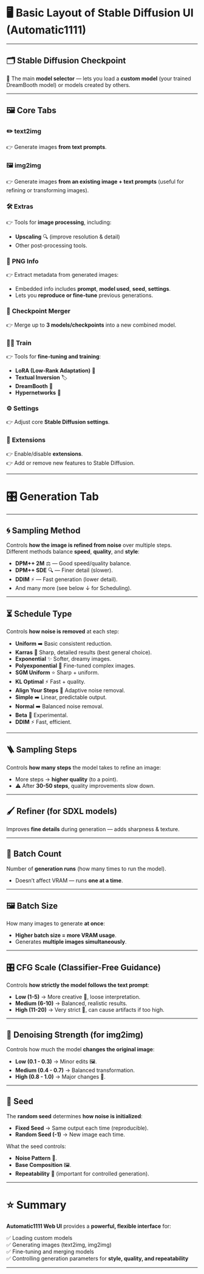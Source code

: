 # 🖥️ Basic Layout of Stable Diffusion UI (Automatic1111)

---

## 🗂️ Stable Diffusion Checkpoint

🔸 The main **model selector** — lets you load a **custom model** (your trained DreamBooth model) or models created by others.

---

## 🖼️ Core Tabs

### ✏️ **text2img**  
👉 Generate images **from text prompts**.

### 🖼️ **img2img**  
👉 Generate images **from an existing image + text prompts** (useful for refining or transforming images).

### 🛠️ **Extras**  
👉 Tools for **image processing**, including:
- **Upscaling** 🔍 (improve resolution & detail)
- Other post-processing tools.

### 📝 **PNG Info**  
👉 Extract metadata from generated images:
- Embedded info includes **prompt**, **model used**, **seed**, **settings**.  
- Lets you **reproduce or fine-tune** previous generations.

### 🔀 **Checkpoint Merger**  
👉 Merge up to **3 models/checkpoints** into a new combined model.

### 🧑‍🏫 **Train**  
👉 Tools for **fine-tuning and training**:
- **LoRA (Low-Rank Adaptation)** 🧩  
- **Textual Inversion** 🏷️  
- **DreamBooth** 🐾  
- **Hypernetworks** 🔄  

### ⚙️ **Settings**  
👉 Adjust core **Stable Diffusion settings**.

### 🧩 **Extensions**  
👉 Enable/disable **extensions**.  
👉 Add or remove new features to Stable Diffusion.

---

# 🎛️ Generation Tab

---

## 🌀 **Sampling Method**

Controls **how the image is refined from noise** over multiple steps.  
Different methods balance **speed**, **quality**, and **style**:

- **DPM++ 2M** ⚖️ — Good speed/quality balance.
- **DPM++ SDE** 🔍 — Finer detail (slower).
- **DDIM** ⚡ — Fast generation (lower detail).
- And many more (see below ↓ for Scheduling).

---

## ⏳ **Schedule Type**

Controls **how noise is removed** at each step:

- **Uniform** ➡️ Basic consistent reduction.
- **Karras** 🌟 Sharp, detailed results (best general choice).
- **Exponential** ✨ Softer, dreamy images.
- **Polyexponential** 🎨 Fine-tuned complex images.
- **SGM Uniform** ⭐ Sharp + uniform.
- **KL Optimal** ⚡ Fast + quality.
- **Align Your Steps** 🧭 Adaptive noise removal.
- **Simple** ➡️ Linear, predictable output.
- **Normal** ➡️ Balanced noise removal.
- **Beta** 🧪 Experimental.
- **DDIM** ⚡ Fast, efficient.

---

## 🪜 **Sampling Steps**

Controls **how many steps** the model takes to refine an image:

- More steps → **higher quality** (to a point).
- ⚠️ After **30-50 steps**, quality improvements slow down.

---

## 🖌️ **Refiner** (for SDXL models)

Improves **fine details** during generation — adds sharpness & texture.

---

## 🔄 **Batch Count**

Number of **generation runs** (how many times to run the model).  
- Doesn’t affect VRAM — runs **one at a time**.

---

## 🖼️ **Batch Size**

How many images to generate **at once**:  
- **Higher batch size = more VRAM usage**.  
- Generates **multiple images simultaneously**.

---

## 🎛️ **CFG Scale** (Classifier-Free Guidance)

Controls **how strictly the model follows the text prompt**:

- **Low (1-5)** → More creative 🎨, loose interpretation.
- **Medium (6-10)** → Balanced, realistic results.
- **High (11-20)** → Very strict 📏, can cause artifacts if too high.

---

## 🔁 **Denoising Strength** (for img2img)

Controls how much the model **changes the original image**:

- **Low (0.1 - 0.3)** → Minor edits 🖼️.
- **Medium (0.4 - 0.7)** → Balanced transformation.
- **High (0.8 - 1.0)** → Major changes 🎨.

---

## 🎲 **Seed**

The **random seed** determines **how noise is initialized**:

- **Fixed Seed** → Same output each time (reproducible).  
- **Random Seed (-1)** → New image each time.

What the seed controls:

- **Noise Pattern** 🎲.
- **Base Composition** 🖼️.
- **Repeatability** 🔄 (important for controlled generation).

---

# ⭐ Summary

**Automatic1111 Web UI** provides a **powerful, flexible interface** for:

✅ Loading custom models  
✅ Generating images (text2img, img2img)  
✅ Fine-tuning and merging models  
✅ Controlling generation parameters for **style, quality, and repeatability**  

---
